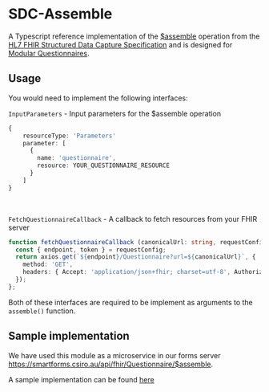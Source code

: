 # SDC-Assemble

A Typescript reference implementation of the [$assemble](http://hl7.org/fhir/uv/sdc/OperationDefinition/Questionnaire-assemble) operation from the [HL7 FHIR Structured Data Capture Specification](http://hl7.org/fhir/uv/sdc/ImplementationGuide/hl7.fhir.uv.sdc) and is designed for [Modular Questionnaires](http://hl7.org/fhir/uv/sdc/modular.html#modular-questionnaires).

## Usage
You would need to implement the following interfaces:

```InputParameters``` - Input parameters for the $assemble operation

```ts
{
    resourceType: 'Parameters'
    parameter: [ 
      {
        name: 'questionnaire',
        resource: YOUR_QUESTIONNAIRE_RESOURCE
      }
    ]
} 
```
<br/>

```FetchQuestionnaireCallback``` - A callback to fetch resources from your FHIR server

```ts
function fetchQuestionnaireCallback (canonicalUrl: string, requestConfig: any) {
  const { endpoint, token } = requestConfig;
  return axios.get(`${endpoint}/Questionnaire?url=${canonicalUrl}`, {
    method: 'GET',
    headers: { Accept: 'application/json+fhir; charset=utf-8', Authorization: `Bearer ${token}`, }
  });
};
```

Both of these interfaces are required to be implement as arguments to the ```assemble()``` function.


## Sample implementation
We have used this module as a microservice in our forms server https://smartforms.csiro.au/api/fhir/Questionnaire/$assemble. 

A sample implementation can be found [here](https://github.com/aehrc/smart-forms/blob/main/services/assemble-express/src/index.ts#LL43C4-L46C2)




